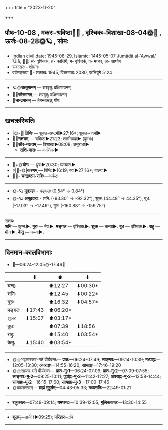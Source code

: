 +++
title = "2023-11-20"

+++
## पौषः-10-08  ,  मकरः-श्रविष्ठा🌛🌌  ,  वृश्चिकः-विशाखा-08-04🌞🌌  ,  ऊर्जः-08-28🌞🪐  ,  सोमः
- Indian civil date: 1945-08-29, Islamic: 1445-05-07 Jumādā al-ʾAwwal/ʾŪlā, 🌌🌞: सं- वृश्चिकः, तं- कार्त्तिगै, म- वृश्चिकं, प- मग्घर, अ- आघोण
- संवत्सरः - शोभनः
- वर्षसङ्ख्या 🌛- शकाब्दः 1945, विक्रमाब्दः 2080, कलियुगे 5124
___________________
- 🪐🌞**ऋतुमानम्** — शरदृतुः दक्षिणायनम्
- 🌌🌞**सौरमानम्** — शरदृतुः दक्षिणायनम्
- 🌛**चान्द्रमानम्** — हेमन्तऋतुः पौषः
___________________


## खचक्रस्थितिः
- |🌞-🌛|**तिथिः** — शुक्ल-अष्टमी►27:16*; शुक्ल-नवमी►  
- 🌌🌛**नक्षत्रम्** — श्रविष्ठा►21:23; शतभिषक्► (कुम्भः)  
- 🌌🌞**सौर-नक्षत्रम्** — विशाखा►08:08; अनूराधा►  
  - **राशि-मासः** — कार्त्तिकः► 
___________________
- 🌛+🌞**योगः** — ध्रुवः►20:30; व्याघातः►  
- २|🌛-🌞|**करणम्** — विष्टिः►16:19; बवः►27:16*; बालवः►  
- 🌌🌛- **चन्द्राष्टम-राशिः**—कर्कटः  
___________________
- 🌞-🪐 **मूढग्रहाः** - मङ्गलः (0.54° → 0.84°)
- 🌞-🪐 **अमूढग्रहाः** - शनिः (-93.30° → -92.32°), शुक्रः (44.48° → 44.35°), बुधः (-17.03° → -17.46°), गुरुः (-160.88° → -159.75°)
___________________
राशयः  
**शनि** — कुम्भः►. **गुरु** — मेषः►. **मङ्गल** — वृश्चिकः►. **शुक्र** — कन्या►. **बुध** — वृश्चिकः►. **राहु** — मीनः►. **केतु** — कन्या►. 
___________________


## दिनमान-कालविभागाः
- 🌅—06:24-12:05🌞-17:46🌇  

|      |⬇     |⬆     |⬇     |
|------|-----|-----|------|
|चन्द्रः|     |⬆12:27 |⬇00:30*|
|शनिः   |     |⬆12:45 |⬇00:22*|
|गुरुः  |     |⬆16:32 |⬇04:57*|
|मङ्गलः |⬇17:43 |⬆06:20*|     |
|शुक्रः |⬇15:07 |⬆03:17*|     |
|बुधः   |     |⬆07:39 |⬇18:56 |
|राहुः  |     |⬆15:40 |⬇03:54*|
|केतुः  |⬇15:40 |⬆03:54*|     |
___________________
- 🌞⚝भट्टभास्कर-मते वीर्यवन्तः— **प्रातः**—06:24-07:49; **साङ्गवः**—09:14-10:39; **मध्याह्नः**—12:05-13:30; **अपराह्णः**—14:55-16:20; **सायाह्नः**—17:46-19:20  
- 🌞⚝सायण-मते वीर्यवन्तः— **प्रातः-मु॰1**—06:24-07:09; **प्रातः-मु॰2**—07:09-07:55; **साङ्गवः-मु॰2**—09:25-10:11; **पूर्वाह्णः-मु॰2**—11:42-12:27; **अपराह्णः-मु॰2**—13:58-14:44; **सायाह्नः-मु॰2**—16:15-17:00; **सायाह्नः-मु॰3**—17:00-17:46  
- 🌞कालान्तरम्— **ब्राह्मं मुहूर्तम्**—04:43-05:33; **मध्यरात्रिः**—22:49-01:21  
___________________
- **राहुकालः**—07:49-09:14; **यमघण्टः**—10:39-12:05; **गुलिककालः**—13:30-14:55  
___________________
- **शूलम्**—प्राची (►09:25); **परिहारः**–दधि  
___________________
